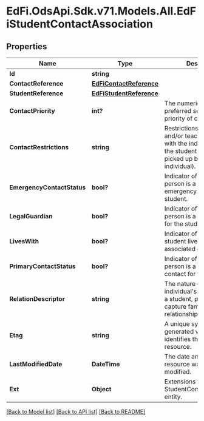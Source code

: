 # EdFi.OdsApi.Sdk.v71.Models.All.EdFiStudentContactAssociation

## Properties

Name | Type | Description | Notes
------------ | ------------- | ------------- | -------------
**Id** | **string** |  | [optional] 
**ContactReference** | [**EdFiContactReference**](EdFiContactReference.md) |  | 
**StudentReference** | [**EdFiStudentReference**](EdFiStudentReference.md) |  | 
**ContactPriority** | **int?** | The numeric order of the preferred sequence or priority of contact. | [optional] 
**ContactRestrictions** | **string** | Restrictions for student and/or teacher contact with the individual (e.g., the student may not be picked up by the individual). | [optional] 
**EmergencyContactStatus** | **bool?** | Indicator of whether the person is a designated emergency contact for the student. | [optional] 
**LegalGuardian** | **bool?** | Indicator of whether the person is a legal guardian for the student. | [optional] 
**LivesWith** | **bool?** | Indicator of whether the student lives with the associated contact. | [optional] 
**PrimaryContactStatus** | **bool?** | Indicator of whether the person is a primary contact for the student. | [optional] 
**RelationDescriptor** | **string** | The nature of an individual&#39;s relationship to a student, primarily used to capture family relationships. | [optional] 
**Etag** | **string** | A unique system-generated value that identifies the version of the resource. | [optional] 
**LastModifiedDate** | **DateTime** | The date and time the resource was last modified. | [optional] 
**Ext** | **Object** | Extensions to the StudentContactAssociation entity. | [optional] 

[[Back to Model list]](../README.md#documentation-for-models) [[Back to API list]](../README.md#documentation-for-api-endpoints) [[Back to README]](../README.md)


